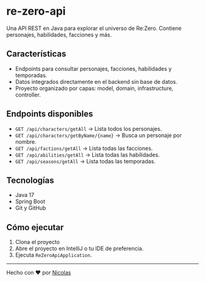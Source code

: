 # re-zero-api
Una API REST en Java para explorar el universo de Re:Zero. Contiene personajes, habilidades, facciones y más.

## Características

- Endpoints para consultar personajes, facciones, habilidades y temporadas.
- Datos integrados directamente en el backend sin base de datos.
- Proyecto organizado por capas: model, domain, infrastructure, controller.

## Endpoints disponibles

- `GET /api/characters/getAll` → Lista todos los personajes.
- `GET /api/characters/getByName/{name}` → Busca un personaje por nombre.
- `GET /api/factions/getAll` → Lista todas las facciones.
- `GET /api/abilities/getAll` → Lista todas las habilidades.
- `GET /api/seasons/getAll` → Lista todas las temporadas.

## Tecnologías

- Java 17
- Spring Boot    
- Git y GitHub

## Cómo ejecutar

1. Clona el proyecto
2. Abre el proyecto en IntelliJ o tu IDE de preferencia.
3. Ejecuta `ReZeroApiApplication`.

---
Hecho con ❤️ por [Nicolas](https://github.com/Nickman054)
